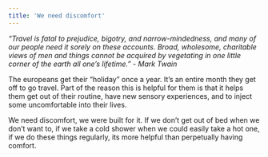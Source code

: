 ```yaml
---
title: 'We need discomfort'
---
```


_“Travel is fatal to prejudice, bigotry, and narrow-mindedness, and many of our people need it sorely on these accounts. Broad, wholesome, charitable views of men and things cannot be acquired by vegetating in one little corner of the earth all one’s lifetime.” - Mark Twain_

The europeans get their “holiday” once a year. It’s an entire month they get off to go travel. Part of the reason this is helpful for them is that it helps them get out of their routine, have new sensory experiences, and to inject some uncomfortable into their lives. 

We need discomfort, we were built for it. If we don’t get out of bed when we don’t want to, if we take a cold shower when we could easily take a hot one, if we do these things regularly, its more helpful than perpetually having comfort.
